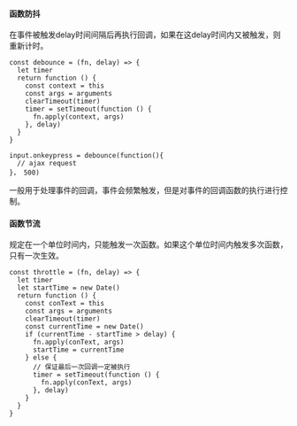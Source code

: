 #### 函数防抖

在事件被触发delay时间间隔后再执行回调，如果在这delay时间内又被触发，则重新计时。

    const debounce = (fn, delay) => {
      let timer
      return function () {
        const context = this
        const args = arguments
        clearTimeout(timer)
        timer = setTimeout(function () {
          fn.apply(context, args)
        }, delay)
      }
    }

    input.onkeypress = debounce(function(){
      // ajax request
    }， 500)

  一般用于处理事件的回调，事件会频繁触发，但是对事件的回调函数的执行进行控制。


  #### 函数节流

规定在一个单位时间内，只能触发一次函数。如果这个单位时间内触发多次函数，只有一次生效。

    const throttle = (fn, delay) => {
      let timer
      let startTime = new Date()
      return function () {
        const conText = this
        const args = arguments
        clearTimeout(timer)
        const currentTime = new Date()
        if (currentTime - startTime > delay) {
          fn.apply(conText, args)
          startTime = currentTime
        } else {
          // 保证最后一次回调一定被执行
          timer = setTimeout(function () {
            fn.apply(conText, args)
          }, delay)
        }
      }
    }